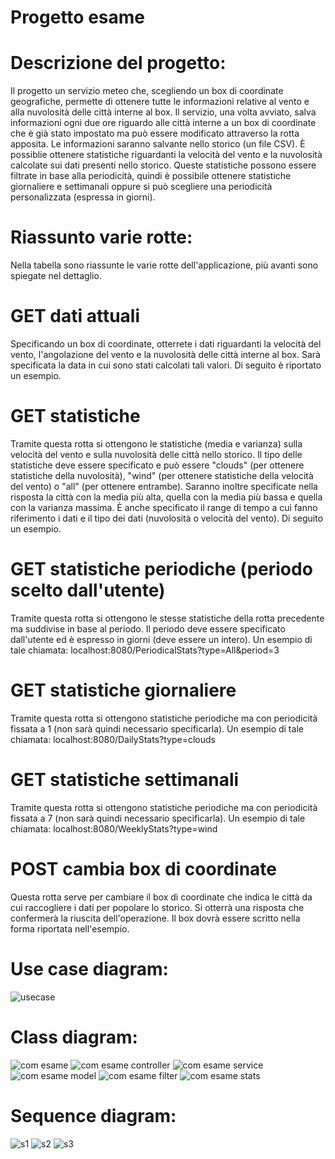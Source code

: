 # Progetto esame

# Descrizione del progetto:
Il progetto un servizio meteo che, scegliendo un box di coordinate geografiche, permette di ottenere tutte le informazioni relative al vento e alla nuvolosità delle città interne al box. Il servizio, una volta avviato, salva informazioni ogni due ore riguardo alle città interne a un box di coordinate che è già stato impostato ma può essere modificato attraverso la rotta apposita. Le informazioni saranno salvante nello storico (un file CSV).
È possiblie ottenere statistiche riguardanti la velocità del vento e la nuvolosità calcolate sui dati presenti nello storico. Queste statistiche possono essere filtrate in base alla periodicità, quindi è possibile ottenere statistiche giornaliere e settimanali oppure si può scegliere una periodicità personalizzata (espressa in giorni).

# Riassunto varie rotte:
Nella tabella sono riassunte le varie rotte dell'applicazione, più avanti sono spiegate nel dettaglio.


# GET dati attuali
Specificando un box di coordinate, otterrete i dati riguardanti la velocità del vento, l'angolazione del vento e la nuvolosità delle città interne al box. Sarà specificata la data in cui sono stati calcolati tali valori. 
Di seguito è riportato un esempio.


# GET statistiche
Tramite questa rotta si ottengono le statistiche (media e varianza) sulla velocità del vento e sulla nuvolosità delle città nello storico. Il tipo delle statistiche deve essere specificato e può essere "clouds" (per ottenere statistiche della nuvolosità), "wind" (per ottenere statistiche della velocità del vento) o "all" (per ottenere entrambe). Saranno inoltre specificate nella risposta la città con la media più alta, quella con la media più bassa e quella con la varianza massima. È anche specificato il range di tempo a cui fanno riferimento i dati e il tipo dei dati (nuvolosità o velocità del vento).
Di seguito un esempio.


# GET statistiche periodiche (periodo scelto dall'utente)
Tramite questa rotta si ottengono le stesse statistiche della rotta precedente ma suddivise in base al periodo. Il periodo deve essere specificato dall'utente ed è espresso in giorni (deve essere un intero).
Un esempio di tale chiamata:
localhost:8080/PeriodicalStats?type=All&period=3


# GET statistiche giornaliere
Tramite questa rotta si ottengono statistiche periodiche ma con periodicità fissata a 1 (non sarà quindi necessario specificarla).
Un esempio di tale chiamata:
localhost:8080/DailyStats?type=clouds

# GET statistiche settimanali
Tramite questa rotta si ottengono statistiche periodiche ma con periodicità fissata a 7 (non sarà quindi necessario specificarla).
Un esempio di tale chiamata:
localhost:8080/WeeklyStats?type=wind


# POST cambia box di coordinate
Questa rotta serve per cambiare il box di coordinate che indica le città da cui raccogliere i dati per popolare lo storico. Si otterrà una risposta che confermerà la riuscita dell'operazione. Il box dovrà essere scritto nella forma riportata nell'esempio.



# Use case diagram:

![usecase](https://user-images.githubusercontent.com/75088977/103486074-57cb3f80-4dfb-11eb-9566-d021d7e72ce6.png)

# Class diagram:

![com esame](https://user-images.githubusercontent.com/75088977/103486067-56017c00-4dfb-11eb-91e0-31f1acac994e.png)
![com esame controller](https://user-images.githubusercontent.com/75088977/103486076-57cb3f80-4dfb-11eb-88e8-37d2b3e0ba7d.png)
![com esame service](https://user-images.githubusercontent.com/75088977/103486068-569a1280-4dfb-11eb-898f-a093c75631e8.png)
![com esame model](https://user-images.githubusercontent.com/75088977/103486066-56017c00-4dfb-11eb-894b-3378e1a73ce3.png)
![com esame filter](https://user-images.githubusercontent.com/75088977/103486065-5568e580-4dfb-11eb-8030-7c839d6c8949.png)
![com esame stats](https://user-images.githubusercontent.com/75088977/103486069-569a1280-4dfb-11eb-9d30-c8e42eec276c.png)


# Sequence diagram:

![s1](https://user-images.githubusercontent.com/75088977/103486070-5732a900-4dfb-11eb-8609-75b2262cdc61.png)
![s2](https://user-images.githubusercontent.com/75088977/103486071-5732a900-4dfb-11eb-81dc-07421483d14e.png)
![s3](https://user-images.githubusercontent.com/75088977/103486072-5732a900-4dfb-11eb-889e-0270191e8223.png)





